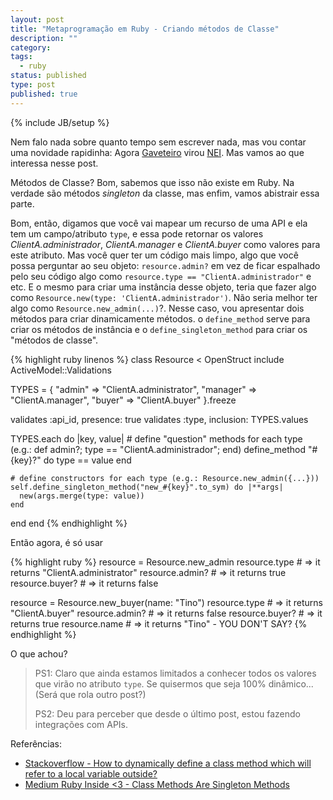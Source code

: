 ```yaml
---
layout: post
title: "Metaprogramação em Ruby - Criando métodos de Classe"
description: ""
category:
tags:
  - ruby
status: published
type: post
published: true
---
```

{% include JB/setup %}

Nem falo nada sobre quanto tempo sem escrever nada, mas vou contar uma novidade rapidinha: Agora [Gaveteiro][gaveteiro] virou [NEI][nei]. Mas vamos ao que interessa nesse post.

Métodos de Classe? Bom, sabemos que isso não existe em Ruby. Na verdade são métodos _singleton_ da classe, mas enfim, vamos abistrair essa parte.

Bom, então, digamos que você vai mapear um recurso de uma API e ela tem um campo/atributo `type`, e essa pode retornar os valores _ClientA.administrador_, _ClientA.manager_ e _ClientA.buyer_ como valores para este atributo. Mas você quer ter um código mais limpo, algo que você possa perguntar ao seu objeto: `resource.admin?` em vez de ficar espalhado pelo seu código algo como `resource.type == "ClientA.administrador"` e etc. E o mesmo para criar uma instância desse objeto, teria que fazer algo como `Resource.new(type: 'ClientA.administrador')`. Não seria melhor ter algo como `Resource.new_admin(...)`?. Nesse caso, vou apresentar dois métodos para criar dinamicamente métodos. o `define_method` serve para criar os métodos de instância e o `define_singleton_method` para criar os "métodos de classe".

{% highlight ruby linenos %}
class Resource < OpenStruct
  include ActiveModel::Validations

  TYPES = {
    "admin"   => "ClientA.administrator",
    "manager" => "ClientA.manager",
    "buyer"   => "ClientA.buyer"
  }.freeze

  validates :api_id, presence: true
  validates :type, inclusion: TYPES.values

  TYPES.each do |key, value|
    # define "question" methods for each type (e.g.: def admin?; type == "ClientA.administrador"; end)
    define_method "#{key}?" do
      type == value
    end

    # define constructors for each type (e.g.: Resource.new_admin({...}))
    self.define_singleton_method("new_#{key}".to_sym) do |**args|
      new(args.merge(type: value))
    end
  end
end
{% endhighlight %}

Então agora, é só usar

{% highlight ruby %}
resource = Resource.new_admin
resource.type   # => it returns "ClientA.administrator"
resource.admin? # => it returns true
resource.buyer? # => it returns false

resource = Resource.new_buyer(name: "Tino")
resource.type   # => it returns "ClientA.buyer"
resource.admin? # => it returns false
resource.buyer? # => it returns true
resource.name   # => it returns "Tino" - YOU DON'T SAY?
{% endhighlight %}

O que achou?

> PS1: Claro que ainda estamos limitados a conhecer todos os valores que virão no atributo `type`. Se quisermos que seja 100% dinâmico... (Será que rola outro post?)
>
> PS2: Deu para perceber que desde o último post, estou fazendo integrações com APIs.

Referências:
* [Stackoverflow - How to dynamically define a class method which will refer to a local variable outside?](https://stackoverflow.com/questions/3487403/how-to-dynamically-define-a-class-method-which-will-refer-to-a-local-variable-ou)
* [Medium Ruby Inside <3 - Class Methods Are Singleton Methods](https://medium.com/rubyinside/class-methods-in-ruby-a-thorough-review-and-why-i-define-them-using-class-self-af677ede9596)

[gaveteiro]: https://www.gaveteiro.com.br
[nei]: https://www.nei.com.br
